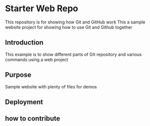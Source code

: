 # Starter Web Repo

This repository is for showing how Git and GitHub work
This a sample website project for showing how to use Git and Github together

## Introduction
This example is to show different parts of GIt repository and various commands using a web project

## Purpose

Sample website with plenty of files for demos

## Deployment

## how to contribute


